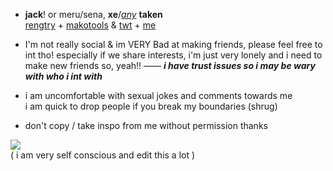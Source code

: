 - **jack**! or meru/sena, **xe**/[*any*](https://en.pronouns.page/@gigolo) **taken**  
[rengtry](https://rentry.org/scenario_liar) + [makotools](https://enstars.link/@matenrou) & [twt](https://mobile.twitter.com/toragic) + [me](https://txti.es/lastwish)  
- I'm not really social & im VERY Bad at making friends, please feel free to int tho! especially if we share interests, i'm just very lonely and i need to make new friends so, yeah!! —— ***i have trust issues so i may be wary with who i int with***  

- i am uncomfortable with sexual jokes and comments towards me  
i am quick to drop people if you break my boundaries (shrug)

 - don't copy / take inspo from me without permission thanks

![](https://cdn.discordapp.com/attachments/729124835296280689/1089073187712675850/image.jpeg)  
( i am very self conscious and edit this a lot )
